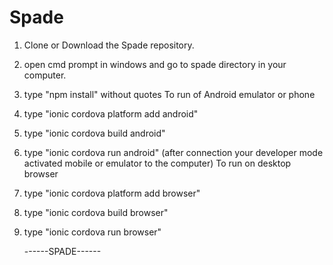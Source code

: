 # Spade
1. Clone or Download the Spade repository.
2. open cmd prompt in windows and go to spade directory in your computer.
3. type "npm install" without quotes
    To run of Android emulator or phone
4. type "ionic cordova platform add android" 
5. type "ionic cordova build android"
6. type "ionic cordova run android" (after connection your developer mode activated mobile or emulator to the computer)
    To run on desktop browser
4. type "ionic cordova platform add browser" 
5. type "ionic cordova build browser"
6. type "ionic cordova run browser"
     
     
     ------SPADE------
